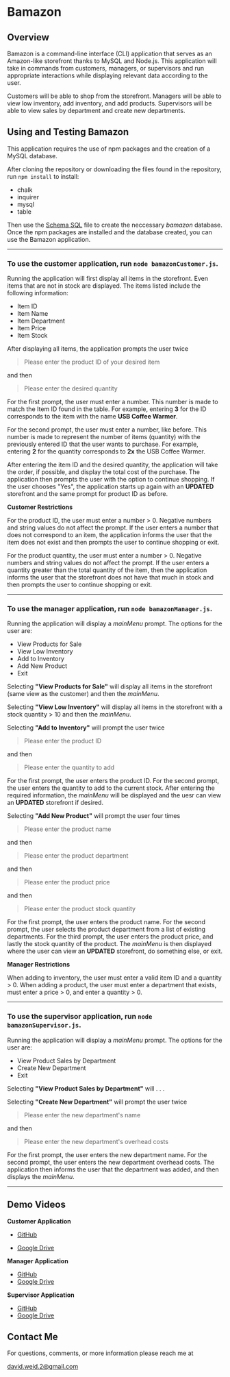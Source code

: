 # Bamazon

## Overview

Bamazon is a command-line interface (CLI) application that serves as an Amazon-like storefront thanks to MySQL and Node.js. This application will take in commands from customers, managers, or supervisors and run appropriate interactions while displaying relevant data according to the user.

Customers will be able to shop from the storefront.
Managers will be able to view low inventory, add inventory, and add products.
Supervisors will be able to view sales by department and create new departments.

## Using and Testing Bamazon

This application requires the use of npm packages and the creation of a MySQL database.

After cloning the repository or downloading the files found in the repository, run `npm install` to install:
  - chalk
  - inquirer
  - mysql
  - table
  
Then use the [Schema SQL](schema.sql) file to create the neccessary *bamazon* database. Once the npm packages are installed and the database created, you can use the Bamazon application.
- - -
### To use the **customer** application, run `node bamazonCustomer.js`.

Running the application will first display all items in the storefront. Even items that are not in stock are displayed. The items listed include the following information:
  - Item ID
  - Item Name
  - Item Department
  - Item Price
  - Item Stock
  
After displaying all items, the application prompts the user twice
>Please enter the product ID of your desired item

and then

>Please enter the desired quantity

For the first prompt, the user must enter a number. This number is made to match the Item ID found in the table. For example, entering **3** for the ID corresponds to the item with the name **USB Coffee Warmer**.

For the second prompt, the user must enter a number, like before. This number is made to represent the number of items (quantity) with the previously entered ID that the user wants to purchase. For example, entering **2** for the quantity corresponds to **2x** the USB Coffee Warmer.

After entering the item ID and the desired quantity, the application will take the order, if possible, and display the total cost of the purchase. The application then prompts the user with the option to continue shopping. If the user chooses "Yes", the application starts up again with an **UPDATED** storefront and the same prompt for product ID as before.

**Customer Restrictions**

For the product ID, the user must enter a number > 0. Negative numbers and string values do not affect the prompt. If the user enters a number that does not correspond to an item, the application informs the user that the item does not exist and then prompts the user to continue shopping or exit.

For the product quantity, the user must enter a number > 0. Negative numbers and string values do not affect the prompt. If the user enters a quantity greater than the total quantity of the item, then the application informs the user that the storefront does not have that much in stock and then prompts the user to continue shopping or exit.
- - -
### To use the **manager** application, run `node bamazonManager.js`.

Running the application will display a *mainMenu* prompt. The options for the user are:
  - View Products for Sale
  - View Low Inventory
  - Add to Inventory
  - Add New Product
  - Exit
  
Selecting **"View Products for Sale"** will display all items in the storefront (same view as the customer) and then the *mainMenu*.

Selecting **"View Low Inventory"** will display all items in the storefront with a stock quantity > 10 and then the *mainMenu*.

Selecting **"Add to Inventory"** will prompt the user twice
>Please enter the product ID

and then

>Please enter the quantity to add

For the first prompt, the user enters the product ID. For the second prompt, the user enters the quantity to add to the current stock. After entering the required information, the *mainMenu* will be displayed and the uesr can view an **UPDATED** storefront if desired.

Selecting **"Add New Product"** will prompt the user four times
>Please enter the product name

and then

>Please enter the product department

and then

>Please enter the product price

and then

>Please enter the product stock quantity

For the first prompt, the user enters the product name. For the second prompt, the user selects the product department from a list of existing departments. For the third prompt, the user enters the product price, and lastly the stock quantity of the product. The *mainMenu* is then displayed where the user can view an **UPDATED** storefront, do something else, or exit.

**Manager Restrictions**

When adding to inventory, the user must enter a valid item ID and a quantity > 0. When adding a product, the user must enter a department that exists, must enter a price > 0, and enter a quantity > 0.
- - -
### To use the **supervisor** application, run `node bamazonSupervisor.js`.

Running the application will display a *mainMenu* prompt. The options for the user are:
  - View Product Sales by Department
  - Create New Department
  - Exit
  
Selecting **"View Product Sales by Department"** will . . .

Selecting **"Create New Department"** will prompt the user twice
>Please enter the new department's name

and then

>Please enter the new department's overhead costs

For the first prompt, the user enters the new department name. For the second prompt, the user enters the new department overhead costs. The application then informs the user that the department was added, and then displays the *mainMenu*.
- - -
## Demo Videos

**Customer Application**

- [GitHub](/demoVideos/bamazonCustomerDemo.webm)

- [Google Drive](https://drive.google.com/file/d/19nunpBrlzdwIF2RU-UlQdzyjE1nPT27I/view?usp=sharing)

**Manager Application**

- [GitHub](/demoVideos/bamazonManagerDemo.webm)
- [Google Drive](https://drive.google.com/file/d/1g5TWnGmZEnoRx6tJwDH538AZLb4M1Yw-/view?usp=sharing)

**Supervisor Application**

- [GitHub](/demoVideos/bamazonSupervisorDemo.webm)
- [Google Drive]()

## Contact Me

For questions, comments, or more information please reach me at

david.weid.2@gmail.com
